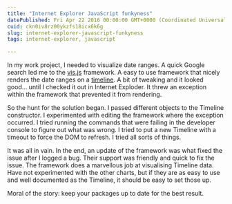 ```yaml
---
title: "Internet Explorer JavaScript funkyness"
datePublished: Fri Apr 22 2016 00:00:00 GMT+0000 (Coordinated Universal Time)
cuid: ckn0iv8rz00ykzfs18icx6k6g
slug: internet-explorer-javascript-funkyness
tags: internet-explorer, javascript

---
```



In my work project, I needed to visualize date ranges. A quick Google search led me to the [vis.js](http://visjs.org/) framework. A easy to use framework that nicely renders the date ranges on a [timeline](http://visjs.org/examples/timeline/basicUsage.html). A bit of tweaking and it looked good... until I checked it out in Internet Exploder. It threw an exception within the framework that prevented it from rendering.

So the hunt for the solution began. I passed different objects to the Timeline constructor. I experimented with editing the framework where the exception occurred. I tried running the commands that were failing in the developer console to figure out what was wrong. I tried to put a new Timeline with a timeout to force the DOM to refresh. I tried all sorts of things.

It was all in vain. In the end, an update of the framework was what fixed the issue after I logged a bug. Their support was friendly and quick to fix the issue. The framework does a marvellous job at visualising Timeline data. Have not experimented with the other charts, but if they are as easy to use and well documented as the Timeline, it should be easy to set those up.

Moral of the story: keep your packages up to date for the best result.
